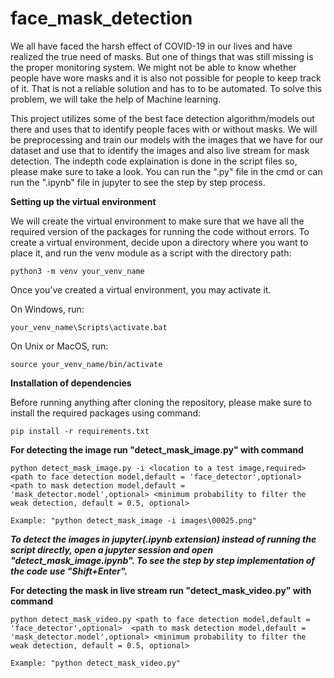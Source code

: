 # face_mask_detection

We all have faced the harsh effect of COVID-19 in our lives and have realized the true need of masks. But one of things that was still missing is the proper monitoring system. We might not be able to know whether people have wore masks and it is also not possible for people to keep track of it. That is not a reliable solution and has to to be automated.
To solve this problem, we will take the help of Machine learning.

This project utilizes some of the best face detection algorithm/models out there and uses that to identify people faces with or without masks.
We will be preprocessing and train our models with the images that we have for our dataset and use that to identify the images and also live stream for mask detection.
The indepth code explaination is done in the script files so, please make sure to take a look. You can run the ".py" file in the cmd or can run the ".ipynb" file in jupyter to see the step by step process.

**Setting up the virtual environment**

We will create the virtual environment to make sure that we have all the required version of the packages for running the code without errors.
To create a virtual environment, decide upon a directory where you want to place it, and run the venv module as a script with the directory path:

```
python3 -m venv your_venv_name
```

Once you’ve created a virtual environment, you may activate it.

On Windows, run:

```
your_venv_name\Scripts\activate.bat
```

On Unix or MacOS, run:

```
source your_venv_name/bin/activate
```

**Installation of dependencies**

Before running anything after cloning the repository, please make sure to install the required packages using command:

```
pip install -r requirements.txt
```

**For detecting the image run "detect_mask_image.py" with command**

```
python detect_mask_image.py -i <location to a test image,required> <path to face detection model,default = 'face_detector',optional>  <path to mask detection model,default = 'mask_detector.model',optional> <minimum probability to filter the weak detection, default = 0.5, optional>

Example: "python detect_mask_image -i images\00025.png"
```

**_To detect the images in jupyter(.ipynb extension) instead of running the script directly, open a jupyter session and open "detect_mask_image.ipynb". To see the step by step implementation of the code use "Shift+Enter"._**

**For detecting the mask in live stream run "detect_mask_video.py" with command**

```
python detect_mask_video.py <path to face detection model,default = 'face_detector',optional>  <path to mask detection model,default = 'mask_detector.model',optional> <minimum probability to filter the weak detection, default = 0.5, optional>

Example: "python detect_mask_video.py"
```
